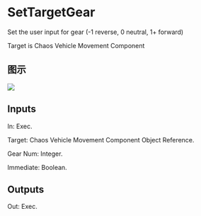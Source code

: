 # SetTargetGear

Set the user input for gear (-1 reverse, 0 neutral, 1+ forward)

Target is Chaos Vehicle Movement Component

## 图示

![]($-20221218-19041098.png)

## Inputs

In: Exec.

Target: Chaos Vehicle Movement Component Object Reference.

Gear Num: Integer.

Immediate: Boolean.  

## Outputs

Out: Exec.

